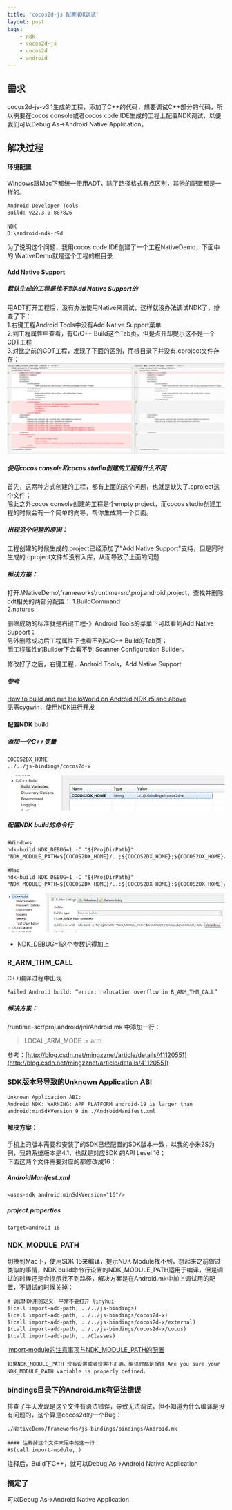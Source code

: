 ```yaml
---
title: 'cocos2d-js 配置NDK调试'
layout: post
tags:
    - ndk
    - cocos2d-js
    - cocos2d
    - android
---
```


## 需求
cocos2d-js-v3.1生成的工程，添加了C++的代码，想要调试C++部分的代码，所以需要在cocos console或者cocos code IDE生成的工程上配置NDK调试，以便我们可以Debug As->Android Native Application。

## 解决过程 
#### 环境配置
Windows跟Mac下都统一使用ADT，除了路径格式有点区别，其他的配置都是一样的。

```
Android Developer Tools
Build: v22.3.0-887826

NDK 
D:\android-ndk-r9d

```
为了说明这个问题，我用cocos code IDE创建了一个工程NativeDemo，下面中的.\NativeDemo就是这个工程的根目录

#### Add Native Support
##### 默认生成的工程是找不到Add Native Support的
用ADT打开工程后，没有办法使用Native来调试，这样就没办法调试NDK了，排查了下：  
1.右键工程Android Tools中没有Add Native Support菜单  
2.到工程属性中查看，有C/C++ Build这个Tab页，但是点开却提示这不是一个CDT工程  
3.对比之前的CDT工程，发现了下面的区别，而根目录下并没有.cproject文件存在：  
![cproject](/media/files/2015/03/17/cproject.png)

##### 使用cocos console和cocos studio创建的工程有什么不同
首先，这两种方式创建的工程，都有上面的这个问题，也就是缺失了.cproject这个文件；  
除此之外cocos console创建的工程是个empty project，而cocos studio创建工程的时候会有一个简单的向导，帮你生成第一个页面。

##### 出现这个问题的原因：
工程创建的时候生成的.project已经添加了"Add Native Support"支持，但是同时生成的.cproject文件却没有入库，从而导致了上面的问题

##### 解决方案：
打开.\NativeDemo\frameworks\runtime-src\proj.android\.project，查找并删除cdt相关的两部分配置：
1.BuildCommand  
2.natures

删除成功的标准就是右键工程-》Android Tools的菜单下可以看到Add Native Support；    
另外删除成功后工程属性下也看不到C/C++ Build的Tab页；    
而工程属性的Builder下会看不到 Scanner Configuration Builder。    

修改好了之后，右键工程，Android Tools，Add Native Support 

##### 参考
[How to build and run HelloWorld on Android NDK r5 and above](http://www.cocos2d-x.org/wiki/How_to_build_and_run_HelloWorld_on_Android_NDK_r5_and_above)  
[无需cygwin，使用NDK进行开发](http://www.cnblogs.com/sw926/p/3232311.html)  


#### 配置NDK build
##### 添加一个C++变量

```
COCOS2DX_HOME
../../js-bindings/cocos2d-x
```

![build var](/media/files/2015/03/17/build_var.png)

##### 配置NDK build的命令行
```
#Windows
ndk-build NDK_DEBUG=1 -C "${ProjDirPath}" "NDK_MODULE_PATH=${COCOS2DX_HOME}/..;${COCOS2DX_HOME};${COCOS2DX_HOME}/external;${COCOS2DX_HOME}/cocos;../Classes"

#Mac
ndk-build NDK_DEBUG=1 -C "${ProjDirPath}" "NDK_MODULE_PATH=${COCOS2DX_HOME}/..:${COCOS2DX_HOME}:${COCOS2DX_HOME}/external:${COCOS2DX_HOME}/cocos:../Classes"

```
![ndk build](/media/files/2015/03/17/ndk_build.png)

* NDK_DEBUG=1这个参数记得加上

### R_ARM_THM_CALL
C++编译过程中出现
```
Failed Android build: “error: relocation overflow in R_ARM_THM_CALL”
```

##### 解决方案：
/runtime-scr/proj.android/jni/Android.mk 中添加一行：
> LOCAL_ARM_MODE := arm

参考：[http://blog.csdn.net/mingzznet/article/details/41120551](http://blog.csdn.net/mingzznet/article/details/41120551)

### SDK版本号导致的Unknown Application ABI
```
Unknown Application ABI: 
Android NDK: WARNING: APP_PLATFORM android-19 is larger than android:minSdkVersion 9 in ./AndroidManifest.xml
```
#### 解决方案：
手机上的版本需要和安装了的SDK已经配置的SDK版本一致，以我的小米2S为例，我的系统版本是4.1，也就是对应SDK 的API Level 16；  
下面这两个文件需要对应的都修改成16：  
##### AndroidManifest.xml
```
<uses-sdk android:minSdkVersion="16"/>
```
##### project.properties
```
target=android-16
```


### NDK_MODULE_PATH
切换到Mac下，使用SDK 16来编译，提示NDK Module找不到，想起来之前做过类似的事情，NDK build命令行设置的NDK_MODULE_PATH适用于编译，但是调试的时候还是会提示找不到路径，解决方案是在Android.mk中加上调试用的配置，不调试的时候关掉：

```
# 调试NDK用的定义，平常不要打开 linyhui
$(call import-add-path, ../../js-bindings)
$(call import-add-path, ../../js-bindings/cocos2d-x)
$(call import-add-path, ../../js-bindings/cocos2d-x/external)
$(call import-add-path, ../../js-bindings/cocos2d-x/cocos)
$(call import-add-path, ../Classes)
```

[import-module的注意事项与NDK_MODULE_PATH的配置](http://blog.sina.com.cn/s/blog_4057ab62010197z8.html)  

```
如果NDK_MODULE_PATH 没有设置或者设置不正确。编译时都是报错 Are you sure your NDK_MODULE_PATH variable is properly defined。
```


### bindings目录下的Android.mk有语法错误
排查了半天发现是这个文件有语法错误，导致无法调试，但不知道为什么编译是没有问题的，这个算是cocos2d的一个Bug：

```
./NativeDemo/frameworks/js-bindings/bindings/Android.mk

#### 注释掉这个文件末尾中的这一行：
#$(call import-module,.)
```

注释后，Build下C++，就可以Debug As->Android Native Application

### 搞定了
可以Debug As->Android Native Application